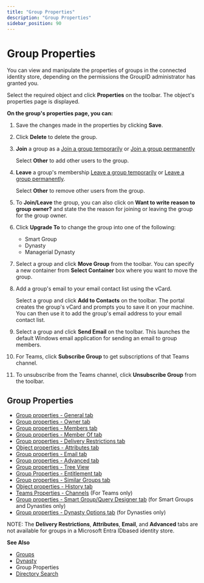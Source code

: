 ```yaml
---
title: "Group Properties"
description: "Group Properties"
sidebar_position: 90
---
```


# Group Properties

You can view and manipulate the properties of groups in the connected identity store, depending on
the permissions the GroupID administrator has granted you.

Select the required object and click **Properties** on the toolbar. The object's properties page is
displayed.

**On the group's properties page, you can:**

1. Save the changes made in the properties by clicking **Save**.
2. Click **Delete** to delete the group.
3. **Join** a group as a
   [Join a group temporarily](/docs/directorymanager/11.0/portal/group/workingwithgroups/groupjoinleave.md#join-a-group-temporarily)
   or
   [Join a group permanently](/docs/directorymanager/11.0/portal/group/workingwithgroups/groupjoinleave.md#join-a-group-permanently)

    Select **Other** to add other users to the group.

4. **Leave** a group's membership
   [Leave a group temporarily](/docs/directorymanager/11.0/portal/group/workingwithgroups/groupjoinleave.md#leave-a-group-temporarily)
   or
   [Leave a group permanently](/docs/directorymanager/11.0/portal/group/workingwithgroups/groupjoinleave.md#leave-a-group-permanently).

    Select **Other** to remove other users from the group.

5. To **Join/Leave** the group, you can also click on **Want to write reason to group owner?** and
   state the the reason for joining or leaving the group for the group owner.
6. Click **Upgrade To** to change the group into one of the following:

    - Smart Group
    - Dynasty
    - Managerial Dynasty

7. Select a group and click **Move Group** from the toolbar. You can specify a new container from
   **Select Container** box where you want to move the group.
8. Add a group's email to your email contact list using the vCard.

    Select a group and click **Add to Contacts** on the toolbar. The portal creates the group's
    vCard and prompts you to save it on your machine. You can then use it to add the group's email
    address to your email contact list.

9. Select a group and click **Send Email** on the toolbar. This launches the default Windows email
   application for sending an email to group members.
10. For Teams, click **Subscribe Group** to get subscriptions of that Teams channel.
11. To unsubscribe from the Teams channel, click **Unsubscribe Group** from the toolbar.

## Group Properties

- [Group properties - General tab](/docs/directorymanager/11.0/portal/group/properties/general.md)
- [Group properties - Owner tab](/docs/directorymanager/11.0/portal/group/properties/owner.md)
- [Group properties - Members tab](/docs/directorymanager/11.0/portal/group/properties/members.md)
- [Group properties - Member Of tab](/docs/directorymanager/11.0/portal/group/properties/memberof.md)
- [Group properties - Delivery Restrictions tab](/docs/directorymanager/11.0/portal/group/properties/deliveryrestrictions.md)
- [Object properties - Attributes tab](/docs/directorymanager/11.0/portal/group/properties/attributes.md)
- [Group properties - Email tab](/docs/directorymanager/11.0/portal/group/properties/email.md)
- [Group properties - Advanced tab](/docs/directorymanager/11.0/portal/group/properties/advanced.md)
- [Group properties - Tree View](/docs/directorymanager/11.0/portal/group/properties/treeview.md)
- [Group Properties - Entitlement tab](/docs/directorymanager/11.0/portal/group/properties/entitlements.md)
- [Group properties - Similar Groups tab](/docs/directorymanager/11.0/portal/group/properties/similargroups.md)
- [Object properties - History tab](/docs/directorymanager/11.0/portal/group/properties/history.md)
- [Teams Properties - Channels](/docs/directorymanager/11.0/portal/group/properties/channels.md)
  (For Teams only)
- [Group properties - Smart Group/Query Designer tab](/docs/directorymanager/11.0/portal/group/properties/smartgroup.md)
  (for Smart Groups and Dynasties only)
- [Group properties - Dynasty Options tab](/docs/directorymanager/11.0/portal/group/properties/dynastyoptions.md)
  (for Dynasties only)

NOTE: The **Delivery Restrictions**, **Attributes**, **Email**, and **Advanced** tabs are not
available for groups in a Microsoft Entra IDbased identity store.

**See Also**

- [Groups](/docs/directorymanager/11.0/portal/group/create/overview.md)
- [Dynasty](/docs/directorymanager/11.0/portal/group/dynasty/overview.md)
- Group Properties
- [Directory Search](/docs/directorymanager/11.0/portal/generalfeatures/search.md)
